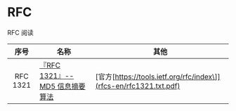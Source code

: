 # RFC

RFC 阅读

|序号|名称|其他|
|:-:|-|-|
|RFC 1321|[『RFC 1321』-- MD5 信息摘要算法](rfcs/rfc1321.md) |[官方\[https://tools.ietf.org/rfc/index\]](rfcs-en/rfc1321.txt.pdf)|
